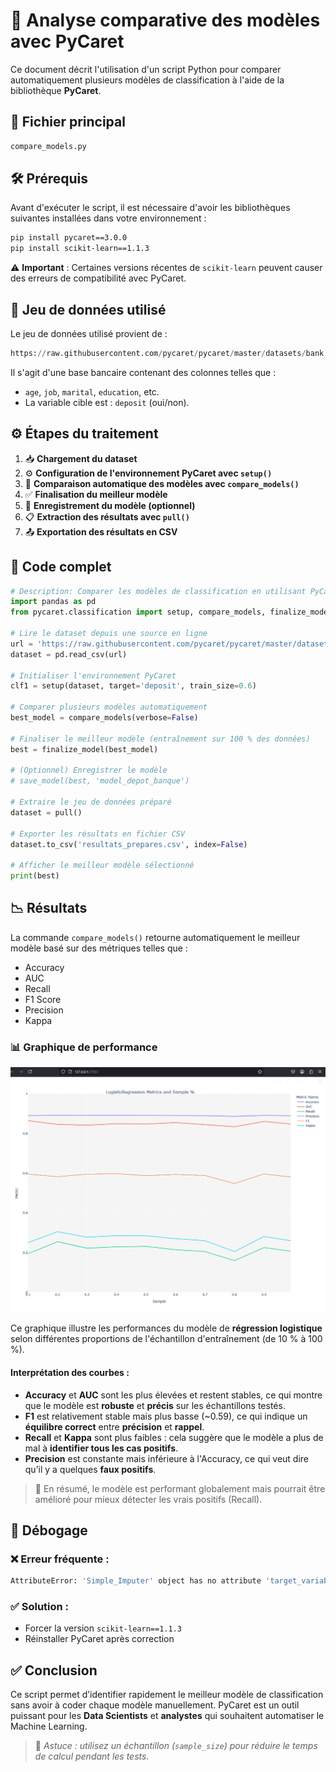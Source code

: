 # 🧠 Analyse comparative des modèles avec PyCaret

Ce document décrit l'utilisation d'un script Python pour comparer automatiquement plusieurs modèles de classification à l'aide de la bibliothèque **PyCaret**.

## 📂 Fichier principal

```python
compare_models.py
```

## 🛠️ Prérequis

Avant d'exécuter le script, il est nécessaire d'avoir les bibliothèques suivantes installées dans votre environnement :

```bash
pip install pycaret==3.0.0
pip install scikit-learn==1.1.3
```

⚠️ **Important** : Certaines versions récentes de `scikit-learn` peuvent causer des erreurs de compatibilité avec PyCaret.

## 🧪 Jeu de données utilisé

Le jeu de données utilisé provient de :

```python
https://raw.githubusercontent.com/pycaret/pycaret/master/datasets/bank.csv
```

Il s'agit d'une base bancaire contenant des colonnes telles que :

- `age`, `job`, `marital`, `education`, etc.
- La variable cible est : `deposit` (oui/non).

## ⚙️ Étapes du traitement

1. 📥 **Chargement du dataset**
2. ⚙️ **Configuration de l'environnement PyCaret avec `setup()`**
3. 🤖 **Comparaison automatique des modèles avec `compare_models()`**
4. ✅ **Finalisation du meilleur modèle**
5. 💾 **Enregistrement du modèle (optionnel)**
6. 📋 **Extraction des résultats avec `pull()`**
7. 📤 **Exportation des résultats en CSV**

## 📌 Code complet

```python
# Description: Comparer les modèles de classification en utilisant PyCaret
import pandas as pd
from pycaret.classification import setup, compare_models, finalize_model, pull, save_model

# Lire le dataset depuis une source en ligne
url = 'https://raw.githubusercontent.com/pycaret/pycaret/master/datasets/bank.csv'
dataset = pd.read_csv(url)

# Initialiser l'environnement PyCaret
clf1 = setup(dataset, target='deposit', train_size=0.6)

# Comparer plusieurs modèles automatiquement
best_model = compare_models(verbose=False)

# Finaliser le meilleur modèle (entraînement sur 100 % des données)
best = finalize_model(best_model)

# (Optionnel) Enregistrer le modèle
# save_model(best, 'model_depot_banque')

# Extraire le jeu de données préparé
dataset = pull()

# Exporter les résultats en fichier CSV
dataset.to_csv('resultats_prepares.csv', index=False)

# Afficher le meilleur modèle sélectionné
print(best)
```

## 📉 Résultats

La commande `compare_models()` retourne automatiquement le meilleur modèle basé sur des métriques telles que :

- Accuracy
- AUC
- Recall
- F1 Score
- Precision
- Kappa

### 📊 Graphique de performance

![Graphique de performances](./metric.PNG)

Ce graphique illustre les performances du modèle de **régression logistique** selon différentes proportions de l'échantillon d'entraînement (de 10 % à 100 %).

#### Interprétation des courbes :

- **Accuracy** et **AUC** sont les plus élevées et restent stables, ce qui montre que le modèle est **robuste** et **précis** sur les échantillons testés.
- **F1** est relativement stable mais plus basse (~0.59), ce qui indique un **équilibre correct** entre **précision** et **rappel**.
- **Recall** et **Kappa** sont plus faibles : cela suggère que le modèle a plus de mal à **identifier tous les cas positifs**.
- **Precision** est constante mais inférieure à l'Accuracy, ce qui veut dire qu’il y a quelques **faux positifs**.

> 📌 En résumé, le modèle est performant globalement mais pourrait être amélioré pour mieux détecter les vrais positifs (Recall).

## 🧰 Débogage

### ❌ Erreur fréquente :

```bash
AttributeError: 'Simple_Imputer' object has no attribute 'target_variable'
```

### ✅ Solution :
- Forcer la version `scikit-learn==1.1.3`
- Réinstaller PyCaret après correction

## ✅ Conclusion

Ce script permet d’identifier rapidement le meilleur modèle de classification sans avoir à coder chaque modèle manuellement. PyCaret est un outil puissant pour les **Data Scientists** et **analystes** qui souhaitent automatiser le Machine Learning.

> 🧠 *Astuce : utilisez un échantillon (`sample_size`) pour réduire le temps de calcul pendant les tests.*



